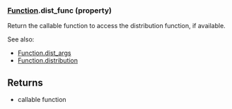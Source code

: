 ### [Function](Function.md).dist_func (property)




Return the callable function to access the distribution function, if
available.

See also:

* [Function.dist_args](Function.dist_args.md)
* [Function.distribution](Function.distribution.md)

Returns
-------
* callable function

